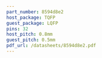 ```yaml
---
part_number: 8594d8e2
host_package: TQFP
guest_package: LQFP
pins: 32
host_pitch: 0.8mm
guest_pitch: 0.5mm
pdf_url: /datasheets/8594d8e2.pdf
---
```

